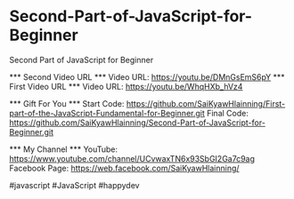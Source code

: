 # Second-Part-of-JavaScript-for-Beginner
Second Part of JavaScript for Beginner

*** Second Video URL ***
Video URL: https://youtu.be/DMnGsEmS6pY
*** First Video URL ***
Video URL: https://youtu.be/WhqHXb_hVz4

*** Gift For You ***
Start Code: https://github.com/SaiKyawHlainning/First-part-of-the-JavaScript-Fundamental-for-Beginner.git
Final Code: https://github.com/SaiKyawHlainning/Second-Part-of-JavaScript-for-Beginner.git

*** My Channel ***
YouTube: https://www.youtube.com/channel/UCvwaxTN6x93SbGI2Ga7c9ag
Facebook Page:  https://web.facebook.com/SaiKyawHlainning/

#javascript
#JavaScript
#happydev
